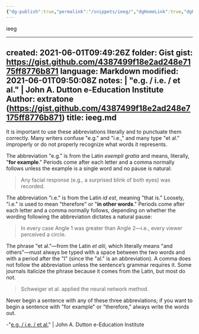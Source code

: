 ```yaml
---
{"dg-publish":true,"permalink":"/snippets/ieeg/","dgHomeLink":true,"dgPassFrontmatter":false}
---
```


ieeg

---
created: 2021-06-01T09:49:26Z
folder: Gist
gist: https://gist.github.com/4387499f18e2ad248e7175ff8776b871
language: Markdown
modified: 2021-06-01T09:50:08Z
notes: |
    "e.g. / i.e. / et al." | John A. Dutton e-Education Institute
    Author: extratone (https://gist.github.com/4387499f18e2ad248e7175ff8776b871)
title: ieeg.md
---

It is important to use these abbreviations literally and to punctuate them correctly. Many writers confuse "e.g." and "i.e.," and many type "et al." improperly or do not properly recognize what words it represents.

The abbreviation "e.g." is from the Latin *exempli gratia* and means, literally, "**for example**." Periods come after each letter and a comma normally follows unless the example is a single word and no pause is natural:

> Any facial response (e.g., a surprised blink of both eyes) was recorded.

The abbreviation "i.e." is from the Latin *id est*, meaning "that is." Loosely, "i.e." is used to mean "therefore" or "**in other words**." Periods come after each letter and a comma normally follows, depending on whether the wording following the abbreviation dictates a natural pause:

> In every case Angle 1 was greater than Angle 2—i.e., every viewer perceived a circle.

The phrase "et al."—from the Latin *et alii,* which literally means "and others"—must always be typed with a space between the two words and with a period after the "l" (since the "al." is an abbreviation). A comma does not follow the abbreviation unless the sentence’s grammar requires it. Some journals italicize the phrase because it comes from the Latin, but most do not.

> Schweiger et al. applied the neural network method.

Never begin a sentence with any of these three abbreviations; if you want to begin a sentence with "for example" or "therefore," always write the words out.

-"[e.g. / i.e. / et al.](https://www.e-education.psu.edu/styleforstudents/c3_p28.html)" | John A. Dutton e-Education Institute